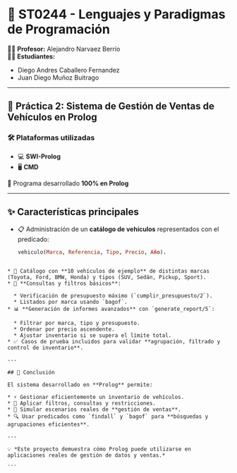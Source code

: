 # 🚗 ST0244 - Lenguajes y Paradigmas de Programación  

👨‍🏫 **Profesor:** Alejandro Narvaez Berrío  
👨‍🎓 **Estudiantes:**  
- Diego Andres Caballero Fernandez  
- Juan Diego Muñoz Buitrago  

---

## 📌 Práctica 2: Sistema de Gestión de Ventas de Vehículos en Prolog  

### 🛠️ Plataformas utilizadas  
- 💻 **SWI-Prolog**  
- 🖥️ **CMD**  

🔹 Programa desarrollado **100% en Prolog**  

---

## ✨ Características principales  

- 📋 Administración de un **catálogo de vehículos** representados con el predicado:  
  ```prolog
  vehiculo(Marca, Referencia, Tipo, Precio, Año).
````

* 🚙 Catálogo con **10 vehículos de ejemplo** de distintas marcas (Toyota, Ford, BMW, Honda) y tipos (SUV, Sedán, Pickup, Sport).
* 🔎 **Consultas y filtros básicos**:

  * Verificación de presupuesto máximo (`cumplir_presupuesto/2`).
  * Listados por marca usando `bagof`.
* 📊 **Generación de informes avanzados** con `generate_report/5`:

  * Filtrar por marca, tipo y presupuesto.
  * Ordenar por precio ascendente.
  * Ajustar inventario si se supera el límite total.
* ✅ Casos de prueba incluidos para validar **agrupación, filtrado y control de inventario**.

---

## 🏁 Conclusión

El sistema desarrollado en **Prolog** permite:

* ⚡ Gestionar eficientemente un inventario de vehículos.
* 🧩 Aplicar filtros, consultas y restricciones.
* 🔄 Simular escenarios reales de **gestión de ventas**.
* 🔍 Usar predicados como `findall` y `bagof` para **búsquedas y agrupaciones eficientes**.

---

💡 *Este proyecto demuestra cómo Prolog puede utilizarse en aplicaciones reales de gestión de datos y ventas.*

```
